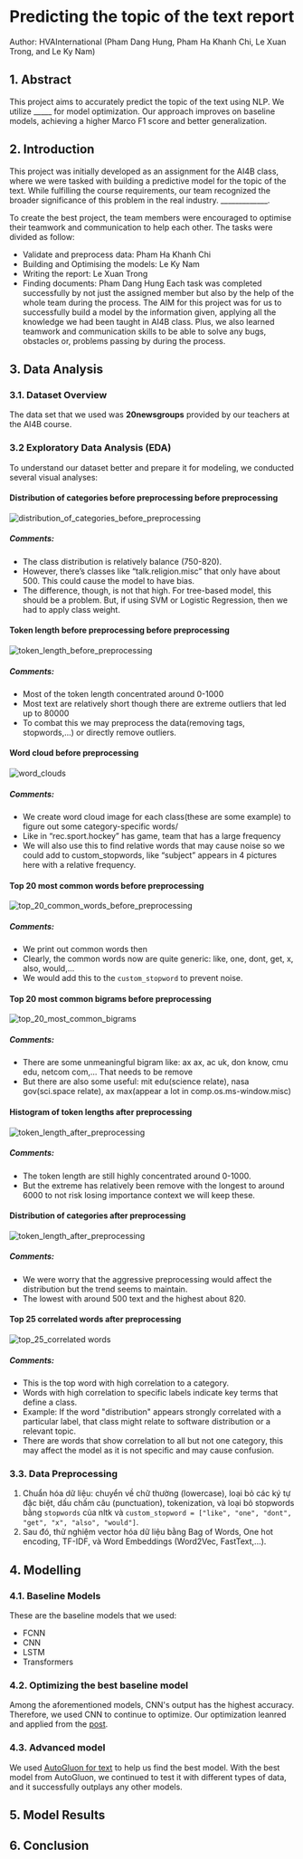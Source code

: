 # Predicting the topic of the text report
Author: HVAInternational (Pham Dang Hung, Pham Ha Khanh Chi, Le Xuan Trong, and Le Ky Nam)

## 1. Abstract
This project aims to accurately predict the topic of the text using NLP. We utilize _____ for model optimization. Our approach improves on baseline models, achieving a higher Marco F1 score and better generalization. 

## 2. Introduction
This project was initially developed as an assignment for the AI4B class, where we were tasked with building a predictive model for the topic of the text. While fulfilling the course requirements, our team recognized the broader significance of this problem in the real industry. _____________.

To create the best project, the team members were encouraged to optimise their teamwork and communication to help each other. The tasks were divided as follow:
- Validate and preprocess data: Pham Ha Khanh Chi
- Building and Optimising the models: Le Ky Nam
- Writing the report: Le Xuan Trong
- Finding documents: Pham Dang Hung
Each task was completed successfully by not just the assigned member but also by the help of the whole team during the process. The AIM for this project was for us to successfully build a model by the information given, applying all the knowledge we had been taught in AI4B class. Plus, we also learned teamwork and communication skills to be able to solve any bugs, obstacles or, problems passing by during the process.


## 3. Data Analysis
### 3.1. Dataset Overview
The data set that we used was **20newsgroups** provided by our teachers at the AI4B course.

### 3.2 Exploratory Data Analysis (EDA) 
To understand our dataset better and prepare it for modeling, we conducted several visual analyses:

#### Distribution of categories before preprocessing before preprocessing
![distribution_of_categories_before_preprocessing](https://github.com/user-attachments/assets/9f2340d1-cca9-4cde-bd94-43a42d6784b8)

##### Comments:
- The class distribution is relatively balance (750-820).
- However, there’s classes like “talk.religion.misc” that only have about 500. This could cause the model to have bias.
- The difference, though, is not that high. For tree-based model, this should be a problem. But, if using SVM or Logistic Regression, then we had to apply class weight.

#### Token length before preprocessing before preprocessing
![token_length_before_preprocessing](https://github.com/user-attachments/assets/074274ca-69bb-419e-9d7a-2cb33f5ffc48)

##### Comments:
- Most of the token length concentrated around 0-1000
- Most text are relatively short though there are extreme outliers that led up to 80000
- To combat this we may preprocess the data(removing tags, stopwords,...) or directly remove outliers.

#### Word cloud before preprocessing
![word_clouds](https://github.com/user-attachments/assets/060ce787-5244-413f-888c-8af925f76f67)

##### Comments:
- We create word cloud image for each class(these are some example) to figure out some category-specific words/
- Like in “rec.sport.hockey” has game, team that has a large frequency
- We will also use this to find relative words that may cause noise so we could add to custom_stopwords, like “subject” appears in 4 pictures here with a relative frequency.

#### Top 20 most common words before preprocessing
![top_20_common_words_before_preprocessing](https://github.com/user-attachments/assets/4760f74f-1d18-4003-98d3-3cc7e3230ad0)

##### Comments:
- We print out common words then
- Clearly, the common words now are quite generic: like, one, dont, get, x, also, would,...
- We would add this to the `custom_stopword` to prevent noise.

#### Top 20 most common bigrams before preprocessing
![top_20_most_common_bigrams](https://github.com/user-attachments/assets/f0800fab-0f4e-4a14-b3df-1dbfb6f38608)

##### Comments:
- There are some unmeaningful bigram like: ax ax, ac uk, don know, cmu edu, netcom com,... That needs to be remove
- But there are also some useful: mit edu(science relate), nasa gov(sci.space relate), ax max(appear a lot in comp.os.ms-window.misc)

#### Histogram of token lengths after preprocessing
![token_length_after_preprocessing](https://github.com/user-attachments/assets/b3a7bffb-e244-44e4-ac9b-7bc58152f53e)

##### Comments:
- The token length are still highly concentrated around 0-1000.
- But the extreme has relatively been remove with the longest to around 6000 to not risk losing importance context we will keep these.


#### Distribution of categories after preprocessing
![token_length_after_preprocessing](https://github.com/user-attachments/assets/b5e52797-8876-4e0c-8b64-25fc0f2a9c42)

##### Comments:
- We were worry that the aggressive preprocessing would affect the distribution but the trend seems to maintain.
- The lowest with around 500 text and the highest about 820.


#### Top 25 correlated words after preprocessing
![top_25_correlated words](https://github.com/user-attachments/assets/97902b4a-fee7-4926-af4a-756ed611a47c)

##### Comments:
- This is the top word with high correlation to a category.
- Words with high correlation to specific labels indicate key terms that define a class.
- Example: If the word "distribution" appears strongly correlated with a particular label, that class might relate to software distribution or a relevant topic.
- There are words that show correlation to all but not one category, this may affect the model as it is not specific and may cause confusion.

### 3.3. Data Preprocessing

1. Chuẩn hóa dữ liệu: chuyển về chữ thường (lowercase), loại bỏ các ký tự đặc biệt, dấu chấm câu (punctuation), tokenization, và loại bỏ stopwords bằng `stopwords` của nltk và ```custom_stopword = ["like", "one", "dont", "get", "x", "also", "would"]```.
2. Sau đó, thử nghiệm vector hóa dữ liệu bằng Bag of Words, One hot encoding, TF-IDF, và Word Embeddings (Word2Vec, FastText,...).

## 4. Modelling
### 4.1. Baseline Models
These are the baseline models that we used:
- FCNN
- CNN
- LSTM
- Transformers
### 4.2. Optimizing the best baseline model
Among the aforementioned models, CNN's output has the highest accuracy. Therefore, we used CNN to continue to optimize.
Our optimization leanred and applied from the [post](https://www.kaggle.com/code/cdeotte/how-to-choose-cnn-architecture-mnist).

### 4.3. Advanced model
We used [AutoGluon for text](https://auto.gluon.ai/stable/tutorials/multimodal/text_prediction/beginner_text.html) to help us find the best model.
With the best model from AutoGluon, we continued to test it with different types of data, and it successfully outplays any other models. 

## 5. Model Results

## 6. Conclusion





